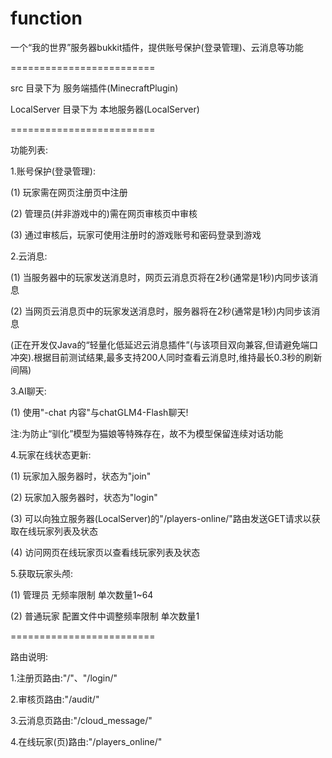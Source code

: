 # function
一个“我的世界”服务器bukkit插件，提供账号保护(登录管理)、云消息等功能

=========================

src 目录下为 服务端插件(MinecraftPlugin)

LocalServer 目录下为 本地服务器(LocalServer)

=========================

功能列表:

1.账号保护(登录管理):

 (1) 玩家需在网页注册页中注册

 (2) 管理员(并非游戏中的)需在网页审核页中审核

 (3) 通过审核后，玩家可使用注册时的游戏账号和密码登录到游戏

2.云消息:

 (1) 当服务器中的玩家发送消息时，网页云消息页将在2秒(通常是1秒)内同步该消息

 (2) 当网页云消息页中的玩家发送消息时，服务器将在2秒(通常是1秒)内同步该消息

 (正在开发仅Java的“轻量化低延迟云消息插件”(与该项目双向兼容,但请避免端口冲突).根据目前测试结果,最多支持200人同时查看云消息时,维持最长0.3秒的刷新间隔)

3.AI聊天:

 (1) 使用"-chat 内容"与chatGLM4-Flash聊天!

注:为防止“驯化”模型为猫娘等特殊存在，故不为模型保留连续对话功能

4.玩家在线状态更新:

 (1) 玩家加入服务器时，状态为"join"

 (2) 玩家加入服务器时，状态为"login"

 (3) 可以向独立服务器(LocalServer)的"/players-online/"路由发送GET请求以获取在线玩家列表及状态

 (4) 访问网页在线玩家页以查看线玩家列表及状态

5.获取玩家头颅:

 (1) 管理员 无频率限制 单次数量1~64 

 (2) 普通玩家 配置文件中调整频率限制 单次数量1

=========================

路由说明:

1.注册页路由:"/"、"/login/"

2.审核页路由:"/audit/"

3.云消息页路由:"/cloud_message/"

4.在线玩家(页)路由:"/players_online/"

